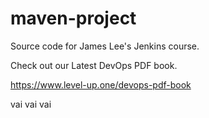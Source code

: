 # maven-project
Source code for James Lee's Jenkins course.

Check out our Latest DevOps PDF book.

https://www.level-up.one/devops-pdf-book

vai vai vai
